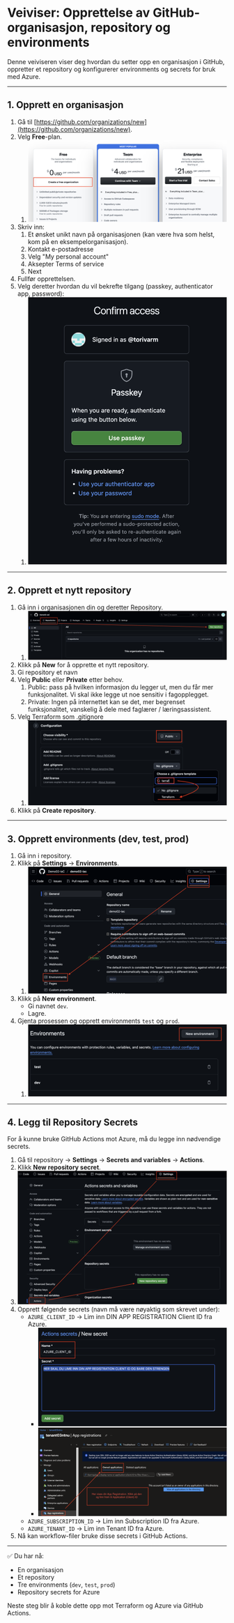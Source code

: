 # Veiviser: Opprettelse av GitHub-organisasjon, repository og environments

Denne veiviseren viser deg hvordan du setter opp en organisasjon i GitHub, oppretter et repository og konfigurerer environments og secrets for bruk med Azure.

---

## 1. Opprett en organisasjon
1. Gå til [https://github.com/organizations/new](https://github.com/organizations/new).
2. Velg **Free**-plan.
   1. ![alt text](img/freeplan.png)
3. Skriv inn:
   1. Et ønsket unikt navn på organisasjonen (kan være hva som helst, kom på en eksempelorganisasjon).
   2. Kontakt e-postadresse
   3. Velg "My personal account"
   4. Aksepter Terms of service
   5. Next
4. Fullfør opprettelsen.
5. Velg deretter hvordan du vil bekrefte tilgang (passkey, authenticator app, password):
   1. ![alt text](img/confirmaccess.png)

---

## 2. Opprett et nytt repository
1. Gå inn i organisasjonen din og deretter Repository.
   1. ![alt text](img/newrepo.png)
2. Klikk på **New** for å opprette et nytt repository.
3. Gi repository et navn
4. Velg **Public** eller **Private** etter behov.
   1. Public: pass på hvilken informasjon du legger ut, men du får mer funksjonalitet. Vi skal ikke legge ut noe sensitiv i fagopplegget.
   2. Private: Ingen på internettet kan se det, mer begrenset funksjonalitet, vanskelig å dele med faglærer / læringsassistent.
5. Velg Terraform som .gitignore
   1. ![alt text](img/gitignore.png)
6. Klikk på **Create repository**.

---

## 3. Opprett environments (dev, test, prod)
1. Gå inn i repository.
2. Klikk på **Settings** → **Environments**.
   1. ![alt text](img/env.png)
3. Klikk på **New environment**.
   - Gi navnet `dev`.
   - Lagre.
4. Gjenta prosessen og opprett environments `test` og `prod`.
   1. ![alt text](img/envcreate.png)

---

## 4. Legg til Repository Secrets
For å kunne bruke GitHub Actions mot Azure, må du legge inn nødvendige secrets.

1. Gå til repository → **Settings** → **Secrets and variables** → **Actions**.
2. Klikk **New repository secret**.
3. ![alt text](img/actionsecrets.png)
4. Opprett følgende secrets (navn må være nøyaktig som skrevet under):
   - `AZURE_CLIENT_ID` → Lim inn DIN APP REGISTRATION Client ID fra Azure.
     - ![alt text](img/clientidgithub.png)
     - ![alt text](img/clientIDazure.png)
   - `AZURE_SUBSCRIPTION_ID` → Lim inn Subscription ID fra Azure.
   - `AZURE_TENANT_ID` → Lim inn Tenant ID fra Azure.
5. Nå kan workflow-filer bruke disse secrets i GitHub Actions.

---

✅ Du har nå:
- En organisasjon
- Et repository
- Tre environments (`dev`, `test`, `prod`)
- Repository secrets for Azure

Neste steg blir å koble dette opp mot Terraform og Azure via GitHub Actions.
